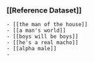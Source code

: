 ### [[Reference Dataset]]
	- [[the man of the house]]
	- [[a man's world]]
	- [[boys will be boys]]
	- [[he's a real macho]]
	- [[alpha male]]
	-